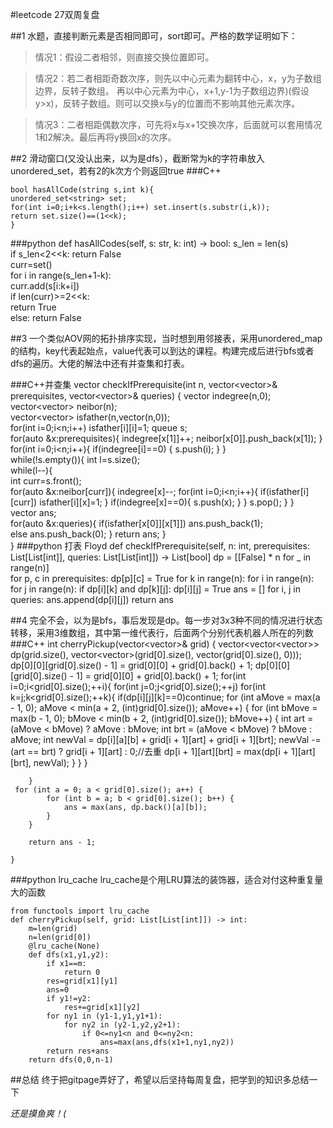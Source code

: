 #leetcode 27双周复盘



##1
水题，直接判断元素是否相同即可，sort即可。严格的数学证明如下：
>情况1：假设二者相邻，则直接交换位置即可。

>情况2：若二者相距奇数次序，则先以中心元素为翻转中心，x，y为子数组边界，反转子数组。
再以中心元素为中心，x+1,y-1为子数组边界)(假设y>x)，反转子数组。则可以交换x与y的位置而不影响其他元素次序。

>情况3：二者相距偶数次序，可先将x与x+1交换次序，后面就可以套用情况1和2解决。最后再将y换回x的次序。

##2
滑动窗口(又没认出来，以为是dfs），截断常为k的字符串放入unordered_set，若有2的k次方个则返回true
###C++

    bool hasAllCode(string s,int k){
    unordered_set<string> set;
    for(int i=0;i+k<s.length();i++)	set.insert(s.substr(i,k));       	
    return set.size()==(1<<k);
    }

###python
    def hasAllCodes(self, s: str, k: int) -> bool:
    s_len = len(s)  
    if s_len<2<<k:
        return False        
    curr=set()   
    for i in range(s_len+1-k):   
        curr.add(s[i:k+i])        
    if len(curr)>=2<<k:  
        return True   
    else:
        return False


##3
一个类似AOV网的拓扑排序实现，当时想到用邻接表，采用unordered_map的结构，key代表起始点，value代表可以到达的课程。构建完成后进行bfs或者dfs的遍历。大佬的解法中还有并查集和打表。

###C++并查集
    vector<bool> checkIfPrerequisite(int n, vector<vector<int>>& prerequisites, vector<vector<int>>& queries) {
    vector<int> indegree(n,0);  
    vector<vector<int>> neibor(n);       
    vector<vector<bool>> isfather(n,vector<bool>(n,0));    
    for(int i=0;i<n;i++) isfather[i][i]=1;       queue<int> s;    
    for(auto &x:prerequisites){
        indegree[x[1]]++;
        neibor[x[0]].push_back(x[1]);
    }    
    for(int i=0;i<n;i++){
        if(indegree[i]==0) {
            s.push(i);
        }
    }    
    while(!s.empty()){
        int l=s.size();     
        while(l--){         
           int curr=s.front();    
            for(auto &x:neibor[curr]){
                indegree[x]--;
                for(int i=0;i<n;i++){
                    if(isfather[i][curr]) isfather[i][x]=1;
                }
            if(indegree[x]==0){
                s.push(x);
            }
        }
        s.pop();
        }
    }    
    vector<bool> ans;    
    for(auto &x:queries){ 
    if(isfather[x[0]][x[1]]) ans.push_back(1);    
    else ans.push_back(0);
    }
    return ans;
    }    
}
###python 打表 Floyd
    def checkIfPrerequisite(self, n: int, prerequisites: List[List[int]], queries: List[List[int]]) -> List[bool]
      dp = [[False] * n for _ in range(n)]       
      for p, c in prerequisites:
       dp[p][c] = True
        for k in range(n):
            for i in range(n):
                for j in range(n):
                    if dp[i][k] and dp[k][j]:
                        dp[i][j] = True
        ans = []
        for i, j in queries:
            ans.append(dp[i][j])
        return ans

##4
完全不会，以为是bfs，事后发现是dp。每一步对3x3种不同的情况进行状态转移，采用3维数组，其中第一维代表行，后面两个分别代表机器人所在的列数
###C++
    int cherryPickup(vector<vector<int>>& grid) {
     vector<vector<vector<int>>> dp(grid.size(), vector<vector<int>>(grid[0].size(), vector<int>(grid[0].size(), 0)));
     dp[0][0][grid[0].size() - 1] = grid[0][0] + grid[0].back() + 1;
        dp[0][0][grid[0].size() - 1] = grid[0][0] + grid[0].back() + 1;
		for(int i=0;i<grid[0].size();++i){
            for(int j=0;j<grid[0].size();++j)
               for(int k=j;k<grid[0].size();++k){
                  if(dp[i][j][k]==0)continue;
                                      for (int aMove = max(a - 1, 0); aMove < min(a + 2, (int)grid[0].size()); aMove++) {
                        for (int bMove = max(b - 1, 0); bMove < min(b + 2, (int)grid[0].size()); bMove++) {
                            int art = (aMove < bMove) ? aMove : bMove;
                            int brt = (aMove < bMove) ? bMove : aMove;
                            int newVal = dp[i][a][b] + grid[i + 1][art] + grid[i + 1][brt];
                            newVal -= (art == brt) ? grid[i + 1][art] : 0;//去重
                            dp[i + 1][art][brt] = max(dp[i + 1][art][brt], newVal);
                        }
                    }
             }
   
        }
     for (int a = 0; a < grid[0].size(); a++) {
            for (int b = a; b < grid[0].size(); b++) {
                ans = max(ans, dp.back()[a][b]);
            }
        }

        return ans - 1;

    }

###python lru_cache
lru_cache是个用LRU算法的装饰器，适合对付这种重复量大的函数

    from functools import lru_cache
    def cherryPickup(self, grid: List[List[int]]) -> int:
        m=len(grid)
        n=len(grid[0])
        @lru_cache(None)
        def dfs(x1,y1,y2):
            if x1==m:
                return 0
            res=grid[x1][y1]
            ans=0
            if y1!=y2:
                res+=grid[x1][y2]
            for ny1 in (y1-1,y1,y1+1):
                for ny2 in (y2-1,y2,y2+1):
                    if 0<=ny1<n and 0<=ny2<n:
                        ans=max(ans,dfs(x1+1,ny1,ny2))
            return res+ans
        return dfs(0,0,n-1)      

##总结
终于把gitpage弄好了，希望以后坚持每周复盘，把学到的知识多总结一下

*还是摸鱼爽！(*

